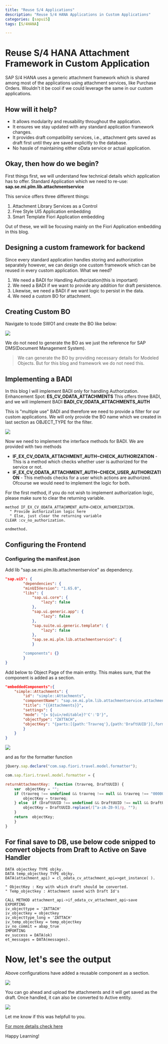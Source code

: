 ```yaml
---
title: "Reuse S/4 Applications"
description: "Reuse S/4 HANA Applications in Custom Applications"
categories: [sapui5]
tags: [S/4HANA]

---
```


# Reuse S/4 HANA Attachment Framework in Custom Application

SAP S/4 HANA uses a generic attachment framework which is shared among most of the applications using attachment services, like Purchase Orders. Wouldn't it be cool if we could leverage the same in our custom applications. 

## How will it help?

 - It allows modularity and reusability throughout the application.
 - It ensures we stay updated with any standard application framework changes.
 - It provides draft compatibility services, i.e., attachment gets saved as draft first until they are saved explicitly to the database.
 - No hassle of maintaining either oData service or actual application.

##  Okay, then how do we begin?

First things first, we will understand few technical details which application has to offer.
Standard Application which we need to re-use: 
**sap.se.mi.plm.lib.attachmentservice**

This service offers three different things:

 1. Attachment Library Services as a Control
 2. Free Style UI5 Application embedding
 3. Smart Template Fiori Application embedding

Out of these, we will be focusing mainly on the Fiori Application embedding in this blog.

## Designing a custom framework for backend
Since every standard application handles storing and authorization separately however, we can design one custom framework which can be reused in every custom application.
What we need?

 1. We need a BADI for Handling Authorization(this is important)
 2. We need a BADI if we want to provide any addition for draft persistence.
 3. Likewise, we need a BADI if we want logic to persist in the data.
 4. We need a custom BO for attachment.


## Creating Custom BO

Navigate to tcode SWO1 and create the BO like below:

![](/images/Fiori/20210425/1.png)

We do not need to generate the BO as we just the reference for SAP DMS(Document Management System).
> We can generate the BO by providing necessary details for Modeled Objects. But for this blog and framework we do not need this.

## Implementing a BADI

In this blog I will implement BADI only for handling Authorization.
Enhancement Spot: **ES_CV_ODATA_ATTACHMENTS**
This offers three BADI, and we will implement BADI **BADI_CV_ODATA_ATTACHMENTS_AUTH**

This is "multiple use" BADI and therefore we need to provide a filter for our custom applications.
We will only provide the BO name which we created in last section as OBJECT_TYPE for the filter.

![](/images/Fiori/20210425/2.png)

Now we need to implement the interface methods for BADI. We are provided with two methods

 - **IF_EX_CV_ODATA_ATTACHMENT_AUTH~CHECK_AUTHORIZATION** - This is a method which checks whether user is authorized for the service or not.
 - **IF_EX_CV_ODATA_ATTACHMENT_AUTH~CHECK_USER_AUTHORIZATION** - This methods checks for a user which actions are authorized. 
Ofcourse we would need to implement the logic for both.

For the first method, if you do not wish to implement authorization logic, please make sure to clear the returning variable.

```abap
method IF_EX_CV_ODATA_ATTACHMENT_AUTH~CHECK_AUTHORIZATION.  
  " Provide authorization logic here
  " Else, just clear the returning variable
CLEAR :cv_no_authorization.  
  
endmethod.
```

## Configuring the Frontend

### Configuring the manifest.json

Add lib "sap.se.mi.plm.lib.attachmentservice" as dependency.

```json
"sap.ui5": {
		"dependencies": {
		"minUI5Version": "1.65.0",
		"libs": {
			"sap.ui.core": {
				"lazy": false
			},
			"sap.ui.generic.app": {
				"lazy": false
			},
			"sap.suite.ui.generic.template": {
				"lazy": false
			},
			"sap.se.mi.plm.lib.attachmentservice": {
			}

		"components": {}
		}
}		
```
Add below to Object Page of the main entity. This makes sure, that the component is added as a section.

```json
"embeddedComponents":{
	"simple::Attachments": {
		"id": "simple::Attachments",
		"componentName": "sap.se.mi.plm.lib.attachmentservice.attachment.components.stcomponent",
		"title": "{{Attachments}}",
		"settings": {
		"mode": "{= ${ui>/editable}?'C':'D'}",
		"objectType": "ZATTACH",
		"objectKey": "{parts:[{path:'Travreq'},{path:'DraftUUID'}],formatter:'com.sap.fiori.travel.model.formatter.returnAttachmentKey'}"
		}
	}
}
```

![](/images/Fiori/20210425/3.png)


and as for the formatter function

```javascript
jQuery.sap.declare("com.sap.fiori.travel.model.formatter");

com.sap.fiori.travel.model.formatter = {

returnAttachmentKey:  function (travreq, DraftUUID) {
	var  objectKey = "";
	if (travreq !== undefined && travreq !== null && travreq !== "00000000") {
		objectKey = travreq;
	} else  if (DraftUUID !== undefined && DraftUUID !== null && DraftUUID !== "") {
		objectKey = DraftUUID.replace(/[^a-zA-Z0-9]/g, "");
	}
	return  objectKey;
	}
}

```

## For final save to DB, use below code snipped to convert objects from Draft to Active on Save Handler

```abap
DATA objectkey TYPE objky.  
DATA temp_objectkey TYPE objky.  
DATA(attachment_api) = cl_odata_cv_attachment_api=>get_instance( ).

" ObjectKey : Key with which draft should be converted.
" Temp_objectkey : Attachment saved with Draft Id's

CALL METHOD attachment_api->if_odata_cv_attachment_api~save  
EXPORTING  
iv_objecttype = 'ZATTACH'  
iv_objectkey = objectkey  
iv_objecttype_long = 'ZATTACH'  
iv_temp_objectkey = temp_objectkey  
iv_no_commit = abap_true  
IMPORTING  
ev_success = DATA(ok)  
et_messages = DATA(messages).
```

# Now, let's see the output

Above configurations have added a reusable component as a section.

![](/images/Fiori/20210425/4.png)

You can go ahead and upload the attachments and it will get saved as the draft. Once handled, it can also be converted to Active entity.

![](/images/Fiori/20210425/5.png)


Let me know if this was helpfull to you.

[For more details check here](https://help.sap.com/viewer/36802406aebb4b96b1598246e1d316ee/2020.000/en-US/94a0ae633f6f4bfcbc7e1cb255eb908f.html)

Happy Learning!